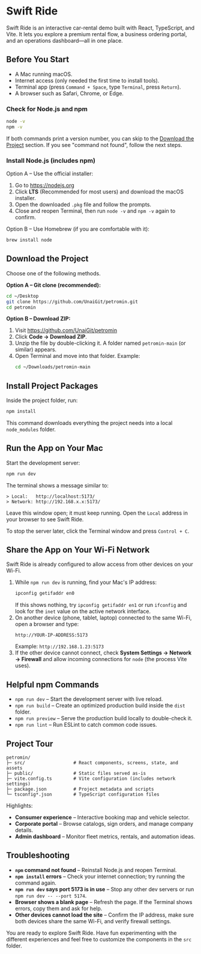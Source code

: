 # Swift Ride

Swift Ride is an interactive car-rental demo built with React, TypeScript, and Vite. It lets you explore a premium rental flow, a business ordering portal, and an operations dashboard—all in one place.

## Before You Start
- A Mac running macOS.
- Internet access (only needed the first time to install tools).
- Terminal app (press `Command + Space`, type `Terminal`, press `Return`).
- A browser such as Safari, Chrome, or Edge.

### Check for Node.js and npm
```bash
node -v
npm -v
```
If both commands print a version number, you can skip to the [Download the Project](#download-the-project) section. If you see "command not found", follow the next steps.

### Install Node.js (includes npm)
Option A – Use the official installer:
1. Go to https://nodejs.org
2. Click **LTS** (Recommended for most users) and download the macOS installer.
3. Open the downloaded `.pkg` file and follow the prompts.
4. Close and reopen Terminal, then run `node -v` and `npm -v` again to confirm.

Option B – Use Homebrew (if you are comfortable with it):
```bash
brew install node
```

## Download the Project
Choose one of the following methods.

**Option A – Git clone (recommended):**
```bash
cd ~/Desktop
git clone https://github.com/UnaiGit/petromin.git
cd petromin
```

**Option B – Download ZIP:**
1. Visit https://github.com/UnaiGit/petromin
2. Click **Code → Download ZIP**.
3. Unzip the file by double-clicking it. A folder named `petromin-main` (or similar) appears.
4. Open Terminal and move into that folder. Example:
   ```bash
   cd ~/Downloads/petromin-main
   ```

## Install Project Packages
Inside the project folder, run:
```bash
npm install
```
This command downloads everything the project needs into a local `node_modules` folder.

## Run the App on Your Mac
Start the development server:
```bash
npm run dev
```
The terminal shows a message similar to:
```
> Local:   http://localhost:5173/
> Network: http://192.168.x.x:5173/
```
Leave this window open; it must keep running. Open the `Local` address in your browser to see Swift Ride.

To stop the server later, click the Terminal window and press `Control + C`.

## Share the App on Your Wi-Fi Network
Swift Ride is already configured to allow access from other devices on your Wi-Fi.

1. While `npm run dev` is running, find your Mac's IP address:
   ```bash
   ipconfig getifaddr en0
   ```
   If this shows nothing, try `ipconfig getifaddr en1` or run `ifconfig` and look for the `inet` value on the active network interface.
2. On another device (phone, tablet, laptop) connected to the same Wi-Fi, open a browser and type:
   ```
   http://YOUR-IP-ADDRESS:5173
   ```
   Example: `http://192.168.1.23:5173`
3. If the other device cannot connect, check **System Settings → Network → Firewall** and allow incoming connections for `node` (the process Vite uses).

## Helpful npm Commands
- `npm run dev` – Start the development server with live reload.
- `npm run build` – Create an optimized production build inside the `dist` folder.
- `npm run preview` – Serve the production build locally to double-check it.
- `npm run lint` – Run ESLint to catch common code issues.

## Project Tour
```
petromin/
├─ src/                  # React components, screens, state, and assets
├─ public/               # Static files served as-is
├─ vite.config.ts        # Vite configuration (includes network settings)
├─ package.json          # Project metadata and scripts
└─ tsconfig*.json        # TypeScript configuration files
```

Highlights:
- **Consumer experience** – Interactive booking map and vehicle selector.
- **Corporate portal** – Browse catalogs, sign orders, and manage company details.
- **Admin dashboard** – Monitor fleet metrics, rentals, and automation ideas.

## Troubleshooting
- **`npm` command not found** – Reinstall Node.js and reopen Terminal.
- **`npm install` errors** – Check your internet connection; try running the command again.
- **`npm run dev` says port 5173 is in use** – Stop any other dev servers or run `npm run dev -- --port 5174`.
- **Browser shows a blank page** – Refresh the page. If the Terminal shows errors, copy them and ask for help.
- **Other devices cannot load the site** – Confirm the IP address, make sure both devices share the same Wi-Fi, and verify firewall settings.

You are ready to explore Swift Ride. Have fun experimenting with the different experiences and feel free to customize the components in the `src` folder.
